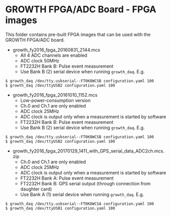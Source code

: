 # GROWTH FPGA/ADC Board - FPGA images

This folder contains pre-built FPGA images that can be used with
the GROWTH FPGA/ADC board.

- growth_fy2016_fpga_20160831_2144.mcs
    - All 4 ADC channels are enabled
    - ADC clock 50MHz
    - FT2232H Bank B: Pulse event measurement
    - Use Bank B (2) serial device when running `growth_daq`.
E.g. 
```
$ growth_daq /dev/tty.usbserial--FT0K8WCSB configuration.yaml 100
$ growth_daq /dev/ttyUSB2 configuration.yaml 100
```

- growth_fy2016_fpga_20161010_1152.mcs
    - Low-power-consumption version
    - Ch.0 and Ch.1 are only enabled
    - ADC clock 25MHz
    - ADC clock is output only when a measurement is started by software
    - FT2232H Bank B: Pulse event measurement
    - Use Bank B (2) serial device when running `growth_daq`.
E.g. 
```
$ growth_daq /dev/tty.usbserial--FT0K8WCSB configuration.yaml 100
$ growth_daq /dev/ttyUSB2 configuration.yaml 100
```

- growth_fy2016_fpga_20170129_1411_with_GPS_serial_data_ADC2ch.mcs.zip
    - Ch.0 and Ch.1 are only enabled
    - ADC clock 25MHz
    - ADC clock is output only when a measurement is started by software
    - FT2232H Bank A: Pulse event measurement
    - FT2232H Bank B: GPS serial output (through connection from daughter card)
    - Use Bank A (1) serial device when running `growth_daq`.
E.g. 
```
$ growth_daq /dev/tty.usbserial--FT0K8WCSA configuration.yaml 100
$ growth_daq /dev/ttyUSB1 configuration.yaml 100
```

